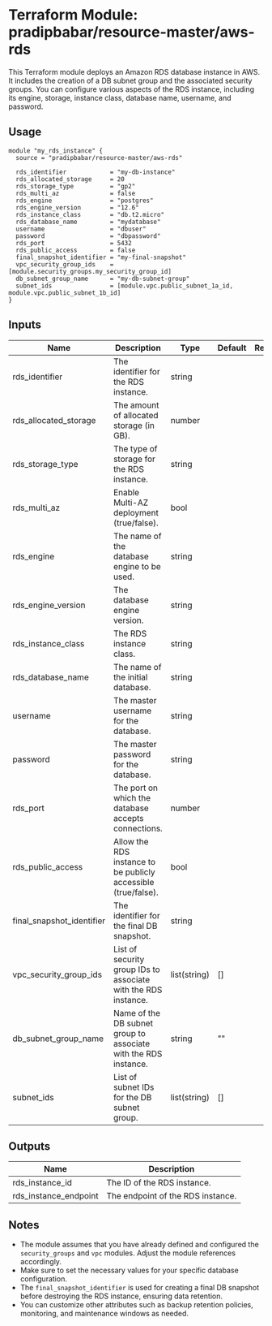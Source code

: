 # Terraform Module: pradipbabar/resource-master/aws-rds

This Terraform module deploys an Amazon RDS database instance in AWS. It includes the creation of a DB subnet group and the associated security groups. You can configure various aspects of the RDS instance, including its engine, storage, instance class, database name, username, and password.

## Usage

```hcl
module "my_rds_instance" {
  source = "pradipbabar/resource-master/aws-rds"

  rds_identifier            = "my-db-instance"
  rds_allocated_storage     = 20
  rds_storage_type          = "gp2"
  rds_multi_az              = false
  rds_engine                = "postgres"
  rds_engine_version        = "12.6"
  rds_instance_class        = "db.t2.micro"
  rds_database_name         = "mydatabase"
  username                  = "dbuser"
  password                  = "dbpassword"
  rds_port                  = 5432
  rds_public_access         = false
  final_snapshot_identifier = "my-final-snapshot"
  vpc_security_group_ids    = [module.security_groups.my_security_group_id]
  db_subnet_group_name      = "my-db-subnet-group"
  subnet_ids                = [module.vpc.public_subnet_1a_id, module.vpc.public_subnet_1b_id]
}
```

## Inputs

| Name                          | Description                                   | Type       | Default       | Required |
| ----------------------------- | --------------------------------------------- | ---------- | ------------- | :------: |
| rds_identifier                | The identifier for the RDS instance.         | string     |               |   yes    |
| rds_allocated_storage         | The amount of allocated storage (in GB).     | number     |               |   yes    |
| rds_storage_type              | The type of storage for the RDS instance.   | string     |               |   yes    |
| rds_multi_az                  | Enable Multi-AZ deployment (true/false).    | bool       |               |   yes    |
| rds_engine                    | The name of the database engine to be used. | string     |               |   yes    |
| rds_engine_version            | The database engine version.                | string     |               |   yes    |
| rds_instance_class            | The RDS instance class.                     | string     |               |   yes    |
| rds_database_name             | The name of the initial database.           | string     |               |   yes    |
| username                      | The master username for the database.       | string     |               |   yes    |
| password                      | The master password for the database.       | string     |               |   yes    |
| rds_port                      | The port on which the database accepts connections. | number |               |   yes    |
| rds_public_access             | Allow the RDS instance to be publicly accessible (true/false). | bool |               |   yes    |
| final_snapshot_identifier     | The identifier for the final DB snapshot.   | string     |               |   yes    |
| vpc_security_group_ids        | List of security group IDs to associate with the RDS instance. | list(string) | [] |   yes    |
| db_subnet_group_name          | Name of the DB subnet group to associate with the RDS instance. | string | "" |   yes    |
| subnet_ids                    | List of subnet IDs for the DB subnet group. | list(string) | [] |   yes    |

## Outputs

| Name                  | Description                             |
| --------------------- | --------------------------------------- |
| rds_instance_id       | The ID of the RDS instance.             |
| rds_instance_endpoint | The endpoint of the RDS instance.       |

## Notes

- The module assumes that you have already defined and configured the `security_groups` and `vpc` modules. Adjust the module references accordingly.
- Make sure to set the necessary values for your specific database configuration.
- The `final_snapshot_identifier` is used for creating a final DB snapshot before destroying the RDS instance, ensuring data retention.
- You can customize other attributes such as backup retention policies, monitoring, and maintenance windows as needed.